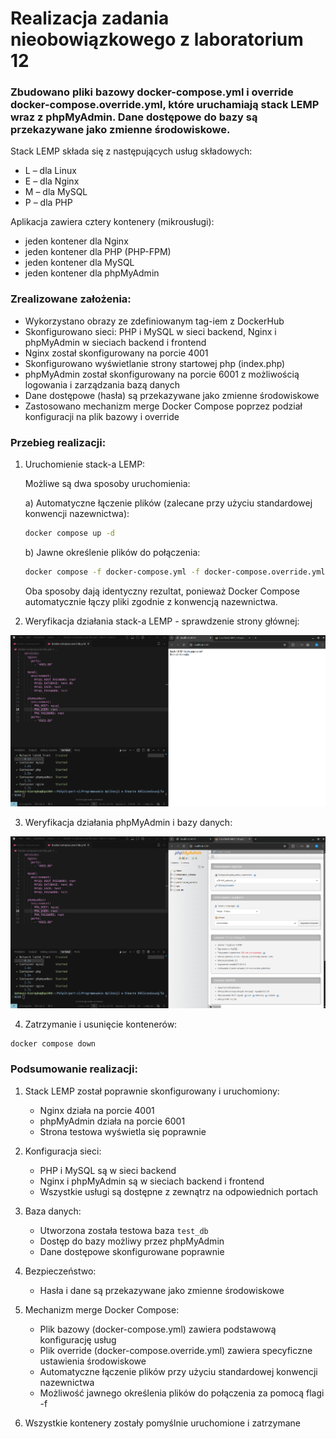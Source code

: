 # Realizacja zadania nieobowiązkowego z laboratorium 12

### Zbudowano pliki bazowy docker-compose.yml i override docker-compose.override.yml, które uruchamiają stack LEMP wraz z phpMyAdmin. Dane dostępowe do bazy są przekazywane jako zmienne środowiskowe.

Stack LEMP składa się z następujących usług składowych:

- L – dla Linux
- E – dla Nginx
- M – dla MySQL
- P – dla PHP

Aplikacja zawiera cztery kontenery (mikrousługi):

- jeden kontener dla Nginx
- jeden kontener dla PHP (PHP-FPM)
- jeden kontener dla MySQL
- jeden kontener dla phpMyAdmin

### Zrealizowane założenia:

- Wykorzystano obrazy ze zdefiniowanym tag-iem z DockerHub
- Skonfigurowano sieci: PHP i MySQL w sieci backend, Nginx i phpMyAdmin w sieciach backend i frontend
- Nginx został skonfigurowany na porcie 4001
- Skonfigurowano wyświetlanie strony startowej php (index.php)
- phpMyAdmin został skonfigurowany na porcie 6001 z możliwością logowania i zarządzania bazą danych
- Dane dostępowe (hasła) są przekazywane jako zmienne środowiskowe
- Zastosowano mechanizm merge Docker Compose poprzez podział konfiguracji na plik bazowy i override

### Przebieg realizacji:

1. Uruchomienie stack-a LEMP:

   Możliwe są dwa sposoby uruchomienia:

   a) Automatyczne łączenie plików (zalecane przy użyciu standardowej konwencji nazewnictwa):

   ```bash
   docker compose up -d
   ```

   b) Jawne określenie plików do połączenia:

   ```bash
   docker compose -f docker-compose.yml -f docker-compose.override.yml up -d
   ```

   Oba sposoby dają identyczny rezultat, ponieważ Docker Compose automatycznie łączy pliki zgodnie z konwencją nazewnictwa.

2. Weryfikacja działania stack-a LEMP - sprawdzenie strony głównej:

![Strona główna](screenshots/1.png)

3. Weryfikacja działania phpMyAdmin i bazy danych:

![phpMyAdmin z test_db](screenshots/2.png)

4. Zatrzymanie i usunięcie kontenerów:

```bash
docker compose down
```

### Podsumowanie realizacji:

1. Stack LEMP został poprawnie skonfigurowany i uruchomiony:

   - Nginx działa na porcie 4001
   - phpMyAdmin działa na porcie 6001
   - Strona testowa wyświetla się poprawnie

2. Konfiguracja sieci:

   - PHP i MySQL są w sieci backend
   - Nginx i phpMyAdmin są w sieciach backend i frontend
   - Wszystkie usługi są dostępne z zewnątrz na odpowiednich portach

3. Baza danych:

   - Utworzona została testowa baza `test_db`
   - Dostęp do bazy możliwy przez phpMyAdmin
   - Dane dostępowe skonfigurowane poprawnie

4. Bezpieczeństwo:

   - Hasła i dane są przekazywane jako zmienne środowiskowe

5. Mechanizm merge Docker Compose:

   - Plik bazowy (docker-compose.yml) zawiera podstawową konfigurację usług
   - Plik override (docker-compose.override.yml) zawiera specyficzne ustawienia środowiskowe
   - Automatyczne łączenie plików przy użyciu standardowej konwencji nazewnictwa
   - Możliwość jawnego określenia plików do połączenia za pomocą flagi -f

6. Wszystkie kontenery zostały pomyślnie uruchomione i zatrzymane
